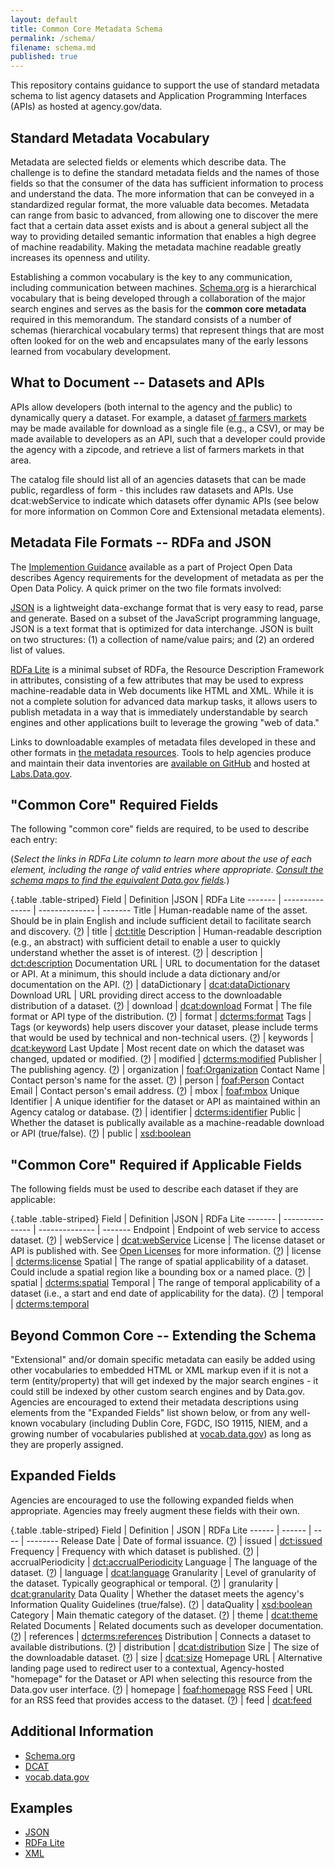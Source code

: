 ```yaml
---
layout: default
title: Common Core Metadata Schema
permalink: /schema/
filename: schema.md
published: true
---
```


This repository contains guidance to support the use of standard metadata schema to list agency datasets and Application Programming Interfaces (APIs) as hosted at agency.gov/data.  

Standard Metadata Vocabulary
----------------------------
Metadata are selected fields or elements which describe data. The challenge is to define the standard metadata fields and the names of those fields so that the consumer of the data has sufficient information to process and understand the data. The more information that can be conveyed in a standardized regular format, the more valuable data becomes. Metadata can range from basic to advanced, from allowing one to discover the mere fact that a certain data asset exists and is about a general subject all the way to providing detailed semantic information that enables a high degree of machine readability. Making the metadata machine readable greatly increases its openness and utility.

Establishing a common vocabulary is the key to any communication, including communication between machines.  [Schema.org](http://www.schema.org) is a hierarchical vocabulary that is being developed through a collaboration of the major search engines and serves as the basis for the **common core metadata** required in this memorandum. The standard consists of a number of schemas (hierarchical vocabulary terms) that represent things that are most often looked for on the web and encapsulates many of the early lessons learned from vocabulary development.  


What to Document -- Datasets and APIs
-------------------------------------

APIs allow developers (both internal to the agency and the public) to dynamically query a dataset. For example, a dataset [of farmers markets](https://explore.data.gov/Agriculture/Farmers-Markets-Geographic-Data/wfna-38ey) may be made available for download as a single file (e.g., a CSV), or may be made available to developers as an API, such that a developer could provide the agency with a zipcode, and retrieve a list of farmers markets in that area.

The catalog file should list all of an agencies datasets that can be made public, regardless of form - this includes raw datasets and APIs.  Use dcat:webService to indicate which datasets offer dynamic APIs (see below for more information on Common Core and Extensional metadata elements).


Metadata File Formats --  RDFa and JSON
---------------------------------------
The [Implemention Guidance](http://gsa-ocsit.github.com/project-open-data.github.com//implementation-guide/) available as a part of Project Open Data describes Agency requirements for the development of metadata as per the Open Data Policy.  A quick primer on the two file formats involved:

[JSON](http://www.json.org) is a lightweight data-exchange format that is very easy to read, parse and generate.  Based on a subset of the JavaScript programming language, JSON is a text format that is optimized for data interchange.  JSON is built on two structures: (1) a collection of name/value pairs; and (2) an ordered list of values.  

[RDFa Lite](http://www.w3.org/TR/rdfa-lite/) is a minimal subset of RDFa, the Resource Description Framework in attributes, consisting of a few attributes that may be used to express machine-readable data in Web documents like HTML and XML. While it is not a complete solution for advanced data markup tasks, it allows users to publish metadata in a way that is immediately understandable by search engines and other applications built to leverage the growing "web of data."  

Links to downloadable examples of metadata files developed in these and other formats in [the metadata resources](http://gsa-ocsit.github.com/project-open-data.github.com/metadata-resources/).  Tools to help agencies produce and maintain their data inventories are [available on GitHub](http://www.github.com/project-open-data) and hosted at [Labs.Data.gov](http://labs.data.gov).


"Common Core" Required Fields
-----------------------------
The following "common core" fields are required, to be used to describe each entry:

(*Select the links in RDFa Lite column to learn more about the use of each element, including the range of valid entries where appropriate. [Consult the schema maps to find the equivalent Data.gov fields](http://gsa-ocsit.github.com/project-open-data.github.com/data-dot-gov-map/).*)

{.table .table-striped}
Field               | Definition                                                                                                                                     |JSON            | RDFa Lite
-------             | ---------------                                                                                                                                | --------------  | ------- 
Title               | Human-readable name of the asset.  Should be in plain English and include sufficient detail to facilitate search and discovery. ([?](http://gsa-ocsit.github.com/project-open-data.github.com/metadata-resources/#schema_maps))                | title           | [dct:title](http://dublincore.org/documents/2012/06/14/dcmi-terms/?v=terms#terms-title)
Description         | Human-readable description (e.g., an abstract) with sufficient detail to enable a user to quickly understand whether the asset is of interest. ([?](http://gsa-ocsit.github.com/project-open-data.github.com/metadata-resources/#schema_maps)) | description     | [dct:description](http://dublincore.org/documents/2012/06/14/dcmi-terms/?v=terms#terms-description)
Documentation URL   | URL to documentation for the dataset or API.  At a minimum, this should include a data dictionary and/or documentation on the API. ([?](http://gsa-ocsit.github.com/project-open-data.github.com/metadata-resources/#schema_maps))             | dataDictionary  | [dcat:dataDictionary](http://www.w3.org/TR/vocab-dcat/#property--data-dictionary)
Download URL        | URL providing direct access to the downloadable distribution of a dataset. ([?](http://gsa-ocsit.github.com/project-open-data.github.com/metadata-resources/#schema_maps))                                                                     | download              | [dcat:download](http://www.w3.org/TR/vocab-dcat/#class--download)
Format              | The file format or API type of the distribution. ([?](http://gsa-ocsit.github.com/project-open-data.github.com/metadata-resources/#schema_maps))                                                                                                | format          | [dcterms:format](http://www.w3.org/TR/vocab-dcat/#property--format)
Tags                | Tags (or keywords) help users discover your dataset, please include terms that would be used by technical and non-technical users. ([?](http://gsa-ocsit.github.com/project-open-data.github.com/metadata-resources/#schema_maps))             | keywords        | [dcat:keyword](http://www.w3.org/TR/vocab-dcat/#property--keyword-tag)
Last Update         | Most recent date on which the dataset was changed, updated or modified. ([?](http://gsa-ocsit.github.com/project-open-data.github.com/metadata-resources/#schema_maps))                                                                        | modified        | [dcterms:modified](http://www.w3.org/TR/vocab-dcat/#property--update-modification-date-1)
Publisher           | The publishing agency. ([?](http://gsa-ocsit.github.com/project-open-data.github.com/metadata-resources/#schema_maps))                | organization    | [foaf:Organization](http://xmlns.com/foaf/spec/#term_Organization)
Contact Name      | Contact person's name for the asset. ([?](http://gsa-ocsit.github.com/project-open-data.github.com/metadata-resources/#schema_maps))                                                                                       | person         | [foaf:Person](http://xmlns.com/foaf/spec/#term_Person)
Contact Email	    | Contact person's email address. ([?](http://gsa-ocsit.github.com/project-open-data.github.com/metadata-resources/#schema_maps))			           	                                                                             | mbox	       | [foaf:mbox](http://xmlns.com/foaf/spec/#term_mbox)
Unique Identifier   | A unique identifier for the dataset or API as maintained within an Agency catalog or database. ([?](http://gsa-ocsit.github.com/project-open-data.github.com/metadata-resources/#schema_maps))                                                 | identifier            | [dcterms:identifier](http://www.w3.org/TR/vocab-dcat/#property--identifier)
Public              | Whether the dataset is publically available as a machine-readable download or API (true/false). ([?](http://gsa-ocsit.github.com/project-open-data.github.com/metadata-resources/#schema_maps))                                                                             | public          | [xsd:boolean](http://www.w3.org/TR/xmlschema-2/#boolean)

"Common Core" Required if Applicable Fields
-------------------------------------------
The following fields must be used to describe each dataset if they are applicable:

{.table .table-striped}
Field               | Definition                                                                                                                                     |JSON            | RDFa Lite
-------             | ---------------                                                                                                                                | --------------  | ------- 
Endpoint            | Endpoint of web service to access dataset. ([?](http://gsa-ocsit.github.com/project-open-data.github.com/metadata-resources/#schema_maps))                                                                                                     | webService            | [dcat:webService](http://www.w3.org/TR/vocab-dcat/#class--webservice)
License             | The license dataset or API is published with.  See [Open Licenses](http://gsa-ocsit.github.com/project-open-data.github.com/open-licenses/) for more information. ([?](http://gsa-ocsit.github.com/project-open-data.github.com/metadata-resources/#schema_maps))   | license         | [dcterms:license](http://www.w3.org/TR/vocab-dcat/#property--license-1)
Spatial  	    | The range of spatial applicability of a dataset.  Could include a spatial region like a bounding box or a named place. ([?](http://gsa-ocsit.github.com/project-open-data.github.com/metadata-resources/#schema_maps))                     | spatial 	       | [dcterms:spatial](http://www.w3.org/TR/vocab-dcat/#property--spatial-geographical-coverage)
Temporal	    | The range of temporal applicability of a dataset (i.e., a start and end date of applicability for the data). ([?](http://gsa-ocsit.github.com/project-open-data.github.com/metadata-resources/#schema_maps))                                    | temporal	       | [dcterms:temporal](http://www.w3.org/TR/vocab-dcat/#property--temporal-coverage)

Beyond Common Core -- Extending the Schema
------------------------------------------
"Extensional" and/or domain specific metadata can easily be added using other vocabularies to embedded HTML or XML markup even if it is not a term (entity/property) that will get indexed by the major search engines - it could still be indexed by other custom search engines and by Data.gov.  Agencies are encouraged to extend their metadata descriptions using elements from the "Expanded Fields" list shown below, or from any well-known vocabulary (including Dublin Core, FGDC, ISO 19115, NIEM, and a growing number of vocabularies published at [vocab.data.gov](http://vocab.data.gov)) as long as they are properly assigned.

Expanded Fields
---------------
Agencies are encouraged to use the following expanded fields when appropriate. Agencies may freely augment these fields with their own.

{.table .table-striped}
Field               | Definition                                                                                                                                    | JSON                  | RDFa Lite
------              | ------                                                                                                                                        | ----                  | --------
Release Date        | Date of formal issuance. ([?](http://gsa-ocsit.github.com/project-open-data.github.com/metadata-resources/#schema_maps))                                                                                                                       | issued                | [dct:issued](http://dublincore.org/documents/2012/06/14/dcmi-terms/?v=terms#issued)
Frequency           | Frequency with which dataset is published. ([?](http://gsa-ocsit.github.com/project-open-data.github.com/metadata-resources/#schema_maps))                                                                                                     | accrualPeriodicity    | [dct:accrualPeriodicity](http://purl.org/dc/terms/accrualPeriodicity)
Language            | The language of the dataset. ([?](http://gsa-ocsit.github.com/project-open-data.github.com/metadata-resources/#schema_maps))                                                                                                                   | language              | [dcat:language](http://www.w3.org/TR/vocab-dcat/#property--language-1)
Granularity         | Level of granularity of the dataset.  Typically geographical or temporal. ([?](http://gsa-ocsit.github.com/project-open-data.github.com/metadata-resources/#schema_maps))                                                                     | granularity           | [dcat:granularity](http://www.w3.org/TR/vocab-dcat/#property--granularity)
Data Quality        | Whether the dataset meets the agency's Information Quality Guidelines (true/false). ([?](http://gsa-ocsit.github.com/project-open-data.github.com/metadata-resources/#schema_maps))                                                                                                              | dataQuality           | [xsd:boolean](http://www.w3.org/TR/xmlschema-2/#boolean)
Category            | Main thematic category of the dataset. ([?](http://gsa-ocsit.github.com/project-open-data.github.com/metadata-resources/#schema_maps))               | theme                 | [dcat:theme](http://www.w3.org/TR/vocab-dcat/#property--theme-category)
Related Documents   | Related documents such as developer documentation. ([?](http://gsa-ocsit.github.com/project-open-data.github.com/metadata-resources/#schema_maps))                                                                                             | references            | [dcterms:references](http://purl.org/dc/terms/references)
Distribution        | Connects a dataset to available distributions. ([?](http://gsa-ocsit.github.com/project-open-data.github.com/metadata-resources/#schema_maps))                                                                                                 | distribution          | [dcat:distribution](http://www.w3.org/ns/dcat#distribution)
Size                | The size of the downloadable dataset. ([?](http://gsa-ocsit.github.com/project-open-data.github.com/metadata-resources/#schema_maps))                                                                                                          | size                  | [dcat:size](http://www.w3.org/TR/vocab-dcat/#property--size)
Homepage URL        | Alternative landing page used to redirect user to a contextual, Agency-hosted "homepage" for the Dataset or API when selecting this resource from the Data.gov user interface. ([?](http://gsa-ocsit.github.com/project-open-data.github.com/metadata-resources/#schema_maps)) | homepage	            | [foaf:homepage](http://xmlns.com/foaf/spec/#term_homepage)
RSS Feed            | URL for an RSS feed that provides access to the dataset. ([?](http://gsa-ocsit.github.com/project-open-data.github.com/metadata-resources/#schema_maps))                                                                                       | feed                  | [dcat:feed](http://www.w3.org/TR/vocab-dcat/#Class:_Feed)


Additional Information
----------------------
* [Schema.org](http://schema.org)
* [DCAT](http://www.w3.org/TR/vocab-dcat/)
* [vocab.data.gov](http://vocab.data.gov)


Examples
--------
* [JSON](http://gsa-ocsit.github.com/project-open-data.github.com/metadata-resources/)
* [RDFa Lite](http://gsa-ocsit.github.com/project-open-data.github.com/metadata-resources/)
* [XML](http://gsa-ocsit.github.com/project-open-data.github.com/metadata-resources/)
